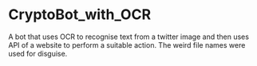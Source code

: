 # CryptoBot_with_OCR
A bot that uses OCR to recognise text from a twitter image and then uses API of a website to perform a suitable action. The weird file names were used for disguise.
